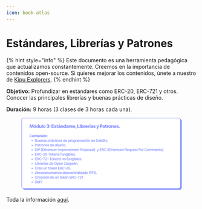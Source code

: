 ```yaml
---
icon: book-atlas
---
```


# Estándares, Librerías y Patrones

{% hint style="info" %}
Este documento es una herramienta pedagógica que actualizamos constantemente. Creemos en la importancia de contenidos open-source. Si quieres mejorar los contenidos, únete a nuestro de [Kipu Explorers](../../contribuye/kipu-explorer.md).
{% endhint %}

**Objetivo:** Profundizar en estándares como ERC-20, ERC-721 y otros. Conocer las principales librerías y buenas prácticas de diseño.

**Duración:** 9 horas (3 clases de 3 horas cada una).

<figure><img src="../../.gitbook/assets/EDP_mod3.png" alt=""><figcaption></figcaption></figure>

Toda la información [aquí](https://ethkipu.notion.site/Est-ndares-librer-as-y-patrones-934170ce0a054c8b88d095b08a40df02).
